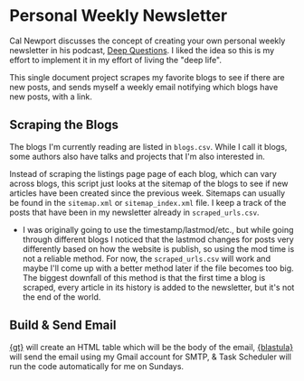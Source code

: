 # Personal Weekly Newsletter

Cal Newport discusses the concept of creating your own personal weekly newsletter in his podcast, [Deep Questions](https://www.thedeeplife.com/listen/). I liked the idea so this is my effort to implement it in my effort of living the "deep life".

This single document project scrapes my favorite blogs to see if there are new posts, and sends myself a weekly email notifying which blogs have new posts, with a link.

## Scraping the Blogs

The blogs I'm currently reading are listed in `blogs.csv`. While I call it blogs, some authors also have talks and projects that I'm also interested in.

Instead of scraping the listings page page of each blog, which can vary across blogs, this script just looks at the sitemap of the blogs to see if new articles have been created since the previous week. Sitemaps can usually be found in the `sitemap.xml` or `sitemap_index.xml` file. I keep a track of the posts that have been in my newsletter already in `scraped_urls.csv`. 

-   I was originally going to use the timestamp/lastmod/etc., but while going through different blogs I noticed that the lastmod changes for posts very differently based on how the website is publish, so using the mod time is not a reliable method. For now,  the `scraped_urls.csv` will work and maybe I'll come up with a better method later if the file becomes too big. The biggest downfall of this method is that the first time a blog is scraped, every article in its history is added to the newsletter, but it's not the end of the world.

## Build & Send Email

[{gt}](https://gt.rstudio.com/) will create an HTML table which will be the body of the email, [{blastula}](https://rstudio.github.io/blastula/index.html) will send the email using my Gmail account for SMTP, & Task Scheduler will run the code automatically for me on Sundays.
